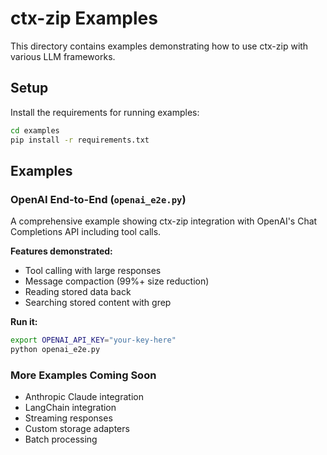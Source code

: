 # ctx-zip Examples

This directory contains examples demonstrating how to use ctx-zip with various LLM frameworks.

## Setup

Install the requirements for running examples:

```bash
cd examples
pip install -r requirements.txt
```

## Examples

### OpenAI End-to-End (`openai_e2e.py`)

A comprehensive example showing ctx-zip integration with OpenAI's Chat Completions API including tool calls.

**Features demonstrated:**
- Tool calling with large responses
- Message compaction (99%+ size reduction)
- Reading stored data back
- Searching stored content with grep

**Run it:**
```bash
export OPENAI_API_KEY="your-key-here"
python openai_e2e.py
```

### More Examples Coming Soon

- Anthropic Claude integration
- LangChain integration
- Streaming responses
- Custom storage adapters
- Batch processing